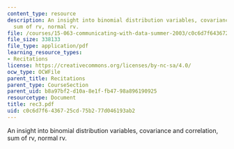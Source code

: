 ```yaml
---
content_type: resource
description: An insight into binomial distribution variables, covariance and correlation,
  sum of rv, normal rv.
file: /courses/15-063-communicating-with-data-summer-2003/c0c6d7f6436725cd75b277d046193ab2_rec3.pdf
file_size: 338133
file_type: application/pdf
learning_resource_types:
- Recitations
license: https://creativecommons.org/licenses/by-nc-sa/4.0/
ocw_type: OCWFile
parent_title: Recitations
parent_type: CourseSection
parent_uid: b8a97bf2-d10a-8e1f-fb47-98a896190925
resourcetype: Document
title: rec3.pdf
uid: c0c6d7f6-4367-25cd-75b2-77d046193ab2
---
```

An insight into binomial distribution variables, covariance and correlation, sum of rv, normal rv.